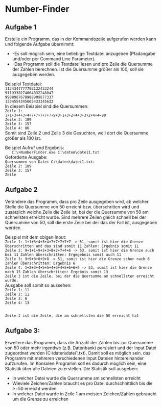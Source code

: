 <h1>Number-Finder</h1>

<h2>Aufgabe 1</h2>
<p>
Erstelle ein Programm, das in der Kommandozeile aufgerufen werden kann und folgende Aufgabe übernimmt:
<ul>
<li> -Es soll möglich sein, eine beliebige Textdatei anzugeben (Pfadangabe und/oder per Command Line Parameter).</li>
<li> -Das Programm soll die Textdatei lesen und pro Zeile die Quersumme der Zahlen berechnen. Ist die Quersumme größer als 100, soll sie ausgegeben werden.
</ul>

<p>
Beispiel Textdatei:
<code>
1134347777793132433244
9119338274664832248847
9988987678988909877337
1234554345665433345632
</code>
In diesem Beispiel sind die Quersummen: 
<code>
Zeile 1: 
1+1+3+4+3+4+7+7+7+7+7+9+3+1+3+2+4+3+3+2+4+4=98
Zeile 2: 109
Zeile 3: 157
Zeile 4: 86
</code>
Somit sind Zeile 2 und Zeile 3 die Gesuchten, weil dort die Quersumme größer als 100 ist.
</p>
<p>
Beispiel Aufruf und Ergebnis:
<code>
   C:\>NumberFinder.exe C:\daten\datei1.txt
</code>
Geforderte Ausgabe:
<code>
Quersummen von Datei C:\daten\datei1.txt:
Zeile 2: 109
Zeile 3: 157
Zeile
</code>

</p>
</p>

<h2>Aufgabe 2</h2>
<p>
Verändere das Programm, dass pro Zeile ausgegeben wird, ab welcher Stelle die Quersumme von 50 erreicht bzw. überschritten wird und zusätzlich welche Zeile die Zeile ist, bei der die Quersumme von 50 
am schnellsten erreicht wurde. Sind mehrere Zeilen gleich schnell bei der Quersumme von 50, soll die erste Zeile bei der das der Fall ist, ausgegeben werden.
<p>
Beispiel mit dem obigen Input:
<code>
Zeile 1: 1+1+3+4+3+4+7+7+7+7+7 -> 51, somit ist hier die Grenze überschritten und das sind somit 11 Zahlen: Ergebnis somit 11
Zeile 2: 9+1+1+9+3+3+8+2+7+4+6 -> 53, somit ist hier die Grenze auch bei 11 Zahlen überschritten: Ergegebnis somit auch 11
Zeile 3: 9+9+8+8+9+8 -> 51, somit ist hier die Grenze schon nach 6 Zahlen überschritten: Ergebnis 6
Zeile 4: 1+2+3+4+5+5+4+3+4+5+6+6+5 -> 53, somit ist hier die Grenze nach 13 Zahlen überschritten: Ergebnis somit 13
Zeile 3 ist die Zeile, bei der die Quersumme am schnellsten erreicht wurde.
</code>
Ausgabe soll somit so aussehen:
<code>
Zeile 1: 11
Zeile 2: 11
Zeile 3: 6
Zeile 4: 13

Zeile 2 ist die Zeile, die am schnellsten die 50 erreicht hat
</code>
</p>
</p>
<h2>Aufgabe 3:</h2>
<p>
Erweitere das Programm, dass die Anzahl der Zahlen bis zur Quersumme von 50 oder mehr irgendwo (z.B. Datenbank) persisiert und der Input Datei zugeordnet werden (C:\daten\datei1.txt). Damit soll es möglich sein, das Programm mit mehreren verschiedenen Input Dateien hintereinander aufzurufen.
Im Konsolen Programm soll es dadurch möglich sein, eine Statistik über alle Dateien zu erstellen. Die Statistik soll ausgeben:<br>
<ul>
<li>In welcher Datei wurde die Quersumme am schnellsten erreicht</li>
<li>Wieviele Zeichen/Zahlen braucht es pro Datei durchschnittlich bis die >=50 erreicht werden</li>
<li>In welcher Datei wurde in Zeile 1 am meisten Zeichen/Zahlen gebraucht um die Grenze zu erreichen</li>
</ul>
</p>
